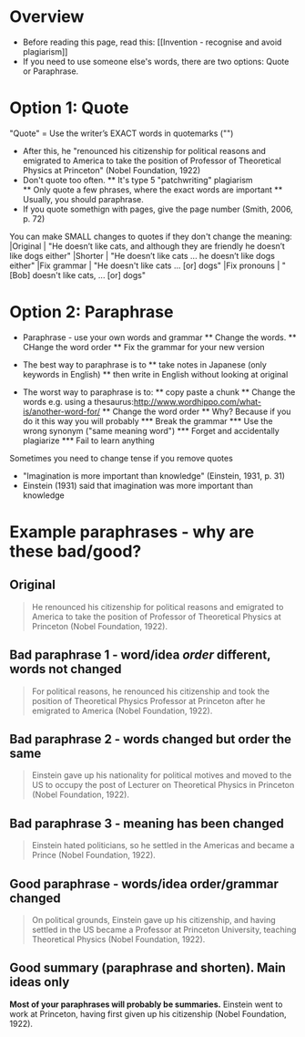 # Overview
* Before reading this page, read this: [[Invention - recognise and avoid plagiarism]]
* If you need to use someone else's words, there are two options: Quote or Paraphrase.
 
# Option 1: Quote
"Quote" = Use the writer’s EXACT words in quotemarks ("")
* After this, he <blue>"</blue>renounced his citizenship for political reasons and emigrated to America to take the position of Professor of Theoretical Physics at Princeton<blue>"</blue> (Nobel Foundation, 1922)
* Don't quote too often. 
** It's type 5 "patchwriting" plagiarism  
** Only quote a few phrases, where the exact words are important
** Usually, you should paraphrase. 
* If you quote somethign with pages, give the page number (Smith, 2006, p. 72)


You can make SMALL changes to quotes if they don't change the meaning:
|Original			| "He doesn’t like cats, and although they are friendly he doesn’t like dogs either"
|Shorter				| "He doesn’t like cats ... he doesn’t like dogs either"
|Fix grammar			| "He doesn't like cats ... [or] dogs"
|Fix pronouns		| "[Bob] doesn't like cats, ... [or] dogs"

# Option 2: Paraphrase
* Paraphrase - use your own words and grammar
** Change the words.
** CHange the word order
** Fix the grammar for your new version

* The best way to paraphrase is to 
** take notes in Japanese (only keywords in English) 
** then write in English without looking at original
* The worst way to paraphrase is to:
** copy paste a chunk
** Change the words e.g.  using a thesaurus:http://www.wordhippo.com/what-is/another-word-for/
** Change the word order
** Why? Because if you do it this way you will probably
*** Break the grammar
*** Use the wrong synonym ("same meaning word")
*** Forget and accidentally plagiarize
*** Fail to learn anything


Sometimes you need to change tense if you remove quotes
* "Imagination <blue>is</blue> more important than knowledge" (Einstein, 1931, p. 31)
* Einstein (1931) said that imagination <blue>was</blue> more important than knowledge


# Example paraphrases - why are these bad/good?
## Original
><blue>He renounced his citizenship</blue> <green>for political reasons</green> and <purple>emigrated to America</purple> to <pink>take the position of Professor of Theoretical Physics at Princeton</pink> (Nobel Foundation, 1922).
## Bad paraphrase 1 - word/idea _order_ different, words not changed
><green>For political reasons</green>, he <blue>renounced his citizenship</blue> and <pink> took the position of Theoretical Physics Professor at Princeton</pink> after he <purple>emigrated to America</purple> (Nobel Foundation, 1922).

## Bad paraphrase 2 - words changed but order the same
>Einstein <blue>gave up his nationality</blue> for political <green>motives</green> and <purple>moved to the US</purple> to <pink>occupy the post of Lecturer on</pink> Theoretical Physics in Princeton (Nobel Foundation, 1922).

## Bad paraphrase 3 - meaning has been changed
><red>Einstein hated politicians, so he settled in the Americas and became a Prince</red> (Nobel Foundation, 1922).

## Good paraphrase - words/idea order/grammar changed
>On political grounds, Einstein gave up his citizenship, and having settled in the US became a Professor at Princeton University, teaching Theoretical Physics (Nobel Foundation, 1922).

## Good summary (paraphrase and shorten). Main ideas only
__Most of your paraphrases will probably be summaries.__
Einstein went to work at Princeton, having first given up his citizenship (Nobel Foundation, 1922).

